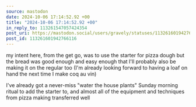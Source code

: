 ```yaml
---
source: mastodon
date: 2024-10-06 17:14:52.92 +00
title: "2024-10-06 17:14:52.92 +00"
in_reply_to: 113261547057424354
post_uri: https://mastodon.social/users/gravely/statuses/113261601942766116
post_id: 113261601942766116
---
```

my intent here, from the get go, was to use the starter for pizza dough but the bread was good enough and easy enough that I'll probably also be making it on the regular too (I'm already looking forward to having a loaf on hand the next time I make coq au vin)

I've already got a never-miss "water the house plants" Sunday morning ritual to add the starter to, and almost all of the equipment and techniques from pizza making transferred well


